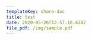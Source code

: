 ```yaml
---
templateKey: share-doc
title: test
date: 2020-05-26T12:57:16.630Z
file_pdf: /img/sample.pdf
---
```


